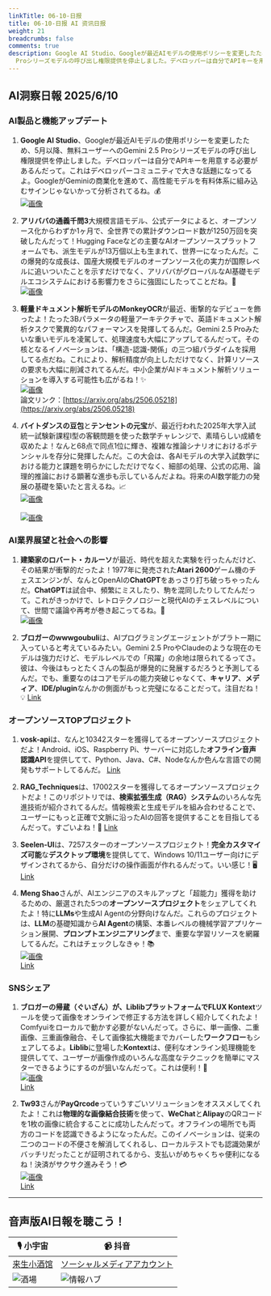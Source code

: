 ```yaml
---
linkTitle: 06-10-日报
title: 06-10-日报 AI 资讯日报
weight: 21
breadcrumbs: false
comments: true
description: Google AI Studio、Googleが最近AIモデルの使用ポリシーを変更したため、5月以降、無料ユーザーへのGemini 2.5
  Proシリーズモデルの呼び出し権限提供を停止しました。デベロッパーは自分でAPIキーを用意する必要があるんだって。これはデベロッパーコミュニティで大きな話題になってるよ。Go.
---
```

## AI洞察日報 2025/6/10

### **AI製品と機能アップデート**

1.  **Google AI Studio**、Googleが最近AIモデルの使用ポリシーを変更したため、5月以降、無料ユーザーへのGemini 2.5 Proシリーズモデルの呼び出し権限提供を停止しました。デベロッパーは自分でAPIキーを用意する必要があるんだって。これはデベロッパーコミュニティで大きな話題になってるよ。GoogleがGeminiの商業化を進めて、高性能モデルを有料体系に組み込むサインじゃないかって分析されてるね。💰
    <br/> [![画像](https://cdn.jsdmirror.com/gh/justlovemaki/imagehub@main/images/2025/07/news_01k024rx7nfzev10c5v6cnvq7f.avif)](https://cdn.jsdmirror.com/gh/justlovemaki/imagehub@main/images/2025/07/news_01k024rx7nfzev10c5v6cnvq7f.avif) <br/>

2.  **アリババの通義千問3**大規模言語モデル、公式データによると、オープンソース化からわずか1ヶ月で、全世界での累計ダウンロード数が1250万回を突破したんだって！Hugging Faceなどの主要なAIオープンソースプラットフォームでも、派生モデルが13万個以上も生まれて、世界一になったんだ。この爆発的な成長は、国産大規模モデルのオープンソース化の実力が国際レベルに追いついたことを示すだけでなく、アリババがグローバルなAI基礎モデルエコシステムにおける影響力をさらに強固にしたってことだね。🚀
    <br/> [![画像](https://cdn.jsdmirror.com/gh/justlovemaki/imagehub@main/images/2025/07/news_01k024s7mqfnnsb3j70any5gw1.avif)](https://cdn.jsdmirror.com/gh/justlovemaki/imagehub@main/images/2025/07/news_01k024s7mqfnnsb3j70any5gw1.avif) <br/>

3.  **軽量ドキュメント解析モデルのMonkeyOCR**が最近、衝撃的なデビューを飾ったよ！たった3Bパラメータの軽量アーキテクチャで、英語ドキュメント解析タスクで驚異的なパフォーマンスを発揮してるんだ。Gemini 2.5 Proみたいな重いモデルを凌駕して、処理速度も大幅にアップしてるんだって。その核となるイノベーションは、「構造-認識-関係」の三つ組パラダイムを採用してる点だね。これにより、解析精度が向上しただけでなく、計算リソースの要求も大幅に削減されてるんだ。中小企業がAIドキュメント解析ソリューションを導入する可能性も広がるね！✨
    <br/> [![画像](https://cdn.jsdmirror.com/gh/justlovemaki/imagehub@main/images/2025/07/news_01k024sbabfjgabdqx2ph3fcy9.avif)](https://cdn.jsdmirror.com/gh/justlovemaki/imagehub@main/images/2025/07/news_01k024sbabfjgabdqx2ph3fcy9.avif) <br/>
    論文リンク：[https://arxiv.org/abs/2506.05218](https://arxiv.org/abs/2506.05218)

4.  **バイトダンスの豆包**と**テンセントの元宝**が、最近行われた2025年大学入試統一試験新課程I型の客観問題を使った数学チャレンジで、素晴らしい成績を収めたよ！なんと68点で同点1位に輝き、複雑な推論シナリオにおけるポテンシャルを存分に発揮したんだ。この大会は、各AIモデルの大学入試数学における能力と課題を明らかにしただけでなく、細部の処理、公式の応用、論理的推論における顕著な進歩も示しているんだよね。将来のAI数学能力の発展の基礎を築いたと言えるね。📈
    <br/> [![画像](https://cdn.jsdmirror.com/gh/justlovemaki/imagehub@main/images/2025/07/news_01k024se85fwetgsnasvampkaz.avif)](https://cdn.jsdmirror.com/gh/justlovemaki/imagehub@main/images/2025/07/news_01k024se85fwetgsnasvampkaz.avif) <br/>
    <br/> [![画像](https://cdn.jsdmirror.com/gh/justlovemaki/imagehub@main/images/2025/07/news_01k024sj5kempbjqb0s9fctka0.avif)](https://cdn.jsdmirror.com/gh/justlovemaki/imagehub@main/images/2025/07/news_01k024sj5kempbjqb0s9fctka0.avif) <br/>

### **AI業界展望と社会への影響**

1.  **建築家のロバート・カルーソ**が最近、時代を超えた実験を行ったんだけど、その結果が衝撃的だったよ！1977年に発売された**Atari 2600**ゲーム機のチェスエンジンが、なんとOpenAIの**ChatGPT**をあっさり打ち破っちゃったんだ。**ChatGPT**は試合中、頻繁にミスしたり、駒を混同したりしてたんだって。これがきっかけで、レトロテクノロジーと現代AIのチェスレベルについて、世間で議論や再考が巻き起こってるね。🤔
    <br/> [![画像](https://cdn.jsdmirror.com/gh/justlovemaki/imagehub@main/images/2025/07/news_01k0255gpfed79fdkxvt430krf.avif)](https://cdn.jsdmirror.com/gh/justlovemaki/imagehub@main/images/2025/07/news_01k0255gpfed79fdkxvt430krf.avif) <br/>

2.  **ブロガーのwwwgoubuli**は、AIプログラミングエージェントがプラトー期に入っていると考えているみたい。Gemini 2.5 ProやClaudeのような現在のモデルは強力だけど、モデルレベルでの「飛躍」の余地は限られてるってさ。彼は、今後はもっとたくさんの製品が爆発的に発展するだろうと予測してるんだ。でも、重要なのはコアモデルの能力突破じゃなくて、**キャリア**、**メディア**、**IDE/plugin**なんかの側面がもっと完璧になることだって。注目だね！💡
    [Link](https://x.com/wwwgoubuli/status/1931898011904598439)

### **オープンソースTOPプロジェクト**

1.  **vosk-api**は、なんと10342スターを獲得してるオープンソースプロジェクトだよ！Android、iOS、Raspberry Pi、サーバーに対応した**オフライン音声認識API**を提供してて、Python、Java、C#、Nodeなんか色んな言語での開発もサポートしてるんだ。
    [Link](https://github.com/alphacep/vosk-api)

2.  **RAG_Techniques**は、17002スターを獲得してるオープンソースプロジェクトだよ！このリポジトリでは、**検索拡張生成（RAG）システム**のいろんな先進技術が紹介されてるんだ。情報検索と生成モデルを組み合わせることで、ユーザーにもっと正確で文脈に沿ったAIの回答を提供することを目指してるんだって。すごいよね！🌟
    [Link](https://github.com/NirDiamant/RAG_Techniques)

3.  **Seelen-UI**は、7257スターのオープンソースプロジェクト！**完全カスタマイズ可能**な**デスクトップ環境**を提供してて、Windows 10/11ユーザー向けにデザインされてるから、自分だけの操作画面が作れるんだって。いい感じ！🖥️
    [Link](https://github.com/eythaann/Seelen-UI)

4.  **Meng Shao**さんが、AIエンジニアのスキルアップと「超能力」獲得を助けるための、厳選された5つの**オープンソースプロジェクト**をシェアしてくれたよ！特に**LLMs**や生成AI Agentの分野向けなんだ。これらのプロジェクトは、**LLM**の基礎知識から**AI Agent**の構築、本番レベルの機械学習アプリケーション展開、**プロンプトエンジニアリング**まで、重要な学習リソースを網羅してるんだ。これはチェックしなきゃ！📚
    <br/> [![画像](https://cdn.jsdmirror.com/gh/justlovemaki/imagehub@main/images/2025/07/news_01k024sykxeassjr0qcrjd4wh0.avif)](https://cdn.jsdmirror.com/gh/justlovemaki/imagehub@main/images/2025/07/news_01k024sykxeassjr0qcrjd4wh0.avif) <br/>
    [Link](https://x.com/shao__meng/status/1931915369754870114)

### **SNSシェア**

1.  **ブロガーの帰蔵（ぐいざん）**が、**Liblib**プラットフォームで**FLUX Kontext**ツールを使って画像をオンラインで修正する方法を詳しく紹介してくれたよ！Comfyuiをローカルで動かす必要がないんだって。さらに、単一画像、二重画像、三重画像融合、そして画像拡大機能までカバーした**ワークフロー**もシェアしてるよ。**Liblib**に登場した**Kontext**は、便利なオンライン処理機能を提供してて、ユーザーが画像作成のいろんな高度なテクニックを簡単にマスターできるようにするのが狙いなんだって。これは便利！🎨
    <br/> [![画像](https://cdnv2.ruguoapp.com/FgPX1CCXdu_RYpd92XdLLAZ2RFbBv3.png)](https://cdnv2.ruguoapp.com/FgPX1CCXdu_RYpd92XdLLAZ2RFbBv3.png) <br/>
    [Link](https://m.okjike.com/originalPosts/68468cf4747af0f12129117c)

2.  **Tw93**さんが**PayQrcode**っていうすごいソリューションをオススメしてくれたよ！これは**物理的な画像結合技術**を使って、**WeChat**と**Alipay**のQRコードを1枚の画像に統合することに成功したんだって。オフラインの場所でも両方のコードを認識できるようになったんだ。このイノベーションは、従来の二つのコードの不便さを解消してくれるし、ローカルテストでも認識効果がバッチリだったことが証明されてるから、支払いがめちゃくちゃ便利になるね！決済がサクサク進みそう！💳
    <br/> [![画像](https://cdn.jsdmirror.com/gh/justlovemaki/imagehub@main/images/2025/07/news_01k024t319f6rsd718fytp8ycd.avif)](https://cdn.jsdmirror.com/gh/justlovemaki/imagehub@main/images/2025/07/news_01k024t319f6rsd718fytp8ycd.avif) <br/>
    [Link](https://x.com/HiTw93/status/1931860291278823822)

---

## **音声版AI日報を聴こう！**

| 🎙️ **小宇宙** | 📹 **抖音** |
| --- | --- |
| [来生小酒馆](https://www.xiaoyuzhoufm.com/podcast/683c62b7c1ca9cf575a5030e)  |   [ソーシャルメディアアカウント](https://www.douyin.com/user/MS4wLjABAAAAwpwqPQlu38sO38VyWgw9ZjDEnN4bMR5j8x111UxpseHR9DpB6-CveI5KRXOWuFwG)|
| ![酒場](https://cdn.jsdmirror.com/gh/justlovemaki/imagehub@main/logo/f959f7984e9163fc50d3941d79a7f262.md.png) | ![情報ハブ](https://cdn.jsdmirror.com/gh/justlovemaki/imagehub@main/logo/7fc30805eeb831e1e2baa3a240683ca3.md.png) |